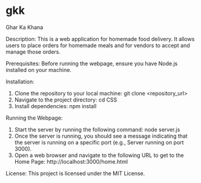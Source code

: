 # gkk
Ghar Ka Khana

Description: This is a web application for homemade food delivery. It allows users to place orders for homemade meals and for vendors to accept and manage those orders.

Prerequisites: Before running the webpage, ensure you have Node.js installed on your machine.

Installation:
1. Clone the repository to your local machine:
    git clone <repository_url>
2. Navigate to the project directory:
    cd CSS
3. Install dependencies:
    npm install

Running the Webpage:
1. Start the server by running the following command:
    node server.js
2. Once the server is running, you should see a message indicating that the server is running on a specific port (e.g., Server running on port 3000).
3. Open a web browser and navigate to the following URL to get to the Home Page:
    http://localhost:3000/home.html

License:
This project is licensed under the MIT License.